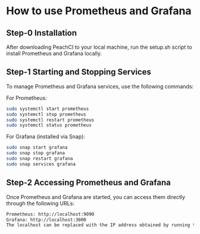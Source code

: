 # How to use Prometheus and Grafana

## Step-0 Installation
After downloading PeachCI to your local machine, run the setup.sh script to install Prometheus and Grafana locally.

## Step-1 Starting and Stopping Services
To manage Prometheus and Grafana services, use the following commands:

For Prometheus:
```bash
sudo systemctl start prometheus
sudo systemctl stop prometheus
sudo systemctl restart prometheus
sudo systemctl status prometheus
```

For Grafana (installed via Snap):
```bash
sudo snap start grafana
sudo snap stop grafana
sudo snap restart grafana
sudo snap services grafana
```

## Step-2 Accessing Prometheus and Grafana
Once Prometheus and Grafana are started, you can access them directly through the following URLs:
```bash
Prometheus: http://localhost:9090
Grafana: http://localhost:3000
The localhost can be replaced with the IP address obtained by running the hostname -I command.
```
